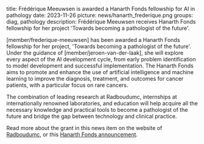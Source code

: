 title: Frédérique Meeuwsen is awarded a Hanarth Fonds fellowship for AI in pathology
date: 2023-11-26
picture: news/hanarth_frederique.png
groups: diag, pathology
description: Frédérique Meeuwsen receives Hanarth Fonds fellowship for her project 'Towards becoming a pathologist of the future'.

[member/frederique-meeuwsen] has been awarded a Hanarth Fonds fellowship for her project, 'Towards becoming a pathologist of the future'. Under the guidance of [member/jeroen-van-der-laak], she will explore every aspect of the AI development cycle, from early problem identification to model development and successful implementation. The Hanarth Fonds aims to promote and enhance the use of artificial intelligence and machine learning to improve the diagnosis, treatment, and outcomes for cancer patients, with a particular focus on rare cancers.

The combination of leading research at Radboudumc, internships at internationally renowned laboratories, and education will help acquire all the necessary knowledge and practical tools to become a pathologist of the future and bridge the gap between technology and clinical practice.

Read more about the grant in this news item on the website of [Radboudumc](https://www.radboudumc.nl/nieuws/2024/subsidies-voor-ai-bij-opsporen-alvleesklierkanker-en-pathologie), or this [Hanarth Fonds announcement](https://www.hanarthfonds.nl/en-2024-call).
